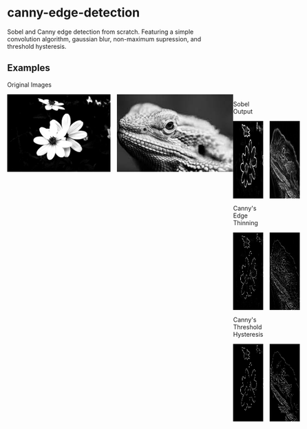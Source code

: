 # canny-edge-detection
Sobel and Canny edge detection from scratch. Featuring a simple convolution algorithm, gaussian blur, non-maximum supression, and threshold hysteresis.

## Examples

Original Images

<div style="display: flex; flex-direction: row;">
	<span></span>
	<img src="images/flowers.jpeg" height="180" style="margin-right: 15px" />
	<img src="images/bearded_dragon.jpg" height="180"/>
<div>

Sobel Output

<div style="display: flex; flex-direction: row;">
	<img src="images/flowers_sobel.png" height="180" style="margin-right: 15px" />
	<img src="images/bearded_dragon_sobel.png" height="180" />
</div>

Canny's Edge Thinning

<div style="display: flex; flex-direction: row;">
	<img src="images/flowers_thin_edges.png" height="180" style="margin-right: 15px" />
	<img src="images/bearded_dragon_thin_edges.png" height="180" />
</div>

Canny's Threshold Hysteresis

<div style="display: flex; flex-direction: row;">
	<img src="images/flowers_threshold.png" height="180" style="margin-right: 15px" />
	<img src="images/bearded_dragon_threshold.png" height="180" />
</div>